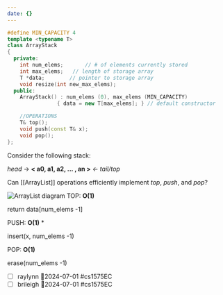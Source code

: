 ```yaml
---
date: {}
---
```


```c++
#define MIN_CAPACITY 4
template <typename T>
class ArrayStack
{
  private:
    int num_elems;       // # of elements currently stored
    int max_elems;   // length of storage array
    T *data;        // pointer to storage array
    void resize(int new_max_elems);
  public:
    ArrayStack() : num_elems (0), max_elems (MIN_CAPACITY) 
                { data = new T[max_elems]; } // default constructor

    //OPERATIONS
    T& top();
    void push(const T& x);
    void pop();
};
```

Consider the following stack:

  _head_ -> **< a0, a1, a2, ... , an >** _<- tail/top_

Can [[ArrayList]] operations efficiently implement _top_, _push_, and _pop_? 

![ArrayList diagram](../img/arrlist-diagram.png)
TOP: **O(1)**

return data[num_elems -1]

PUSH: **O(1)** *

insert(x, num_elems -1)

POP: **O(1)**

erase(num_elems -1)

* [ ] raylynn  📅2024-07-01 #cs1575EC
* [ ] brileigh  📅2024-07-01 #cs1575EC